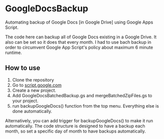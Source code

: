 # GoogleDocsBackup
Automating backup of Google Docs [in Google Drive] using Google Apps Script.

The code here can backup all of Google Docs existing in a Google Drive. It also can be set so it does that every month. I had to use bach backup in order to circumvent Google App Script's policy about maximum 6 minute runtime.

## How to use
1. Clone the repository
2. Go to [script.google.com](https://script.google.com)
3. Create a new project.
4. Add GoogleDocsBatchedBackup.gs and mergeBatchedZipFiles.gs to your project.
5. run backupGoogleDocs() function from the top menu. Everything else is done automatically.

Alternatively, you can add trigger for backupGoogleDocs() to make it run automatically. The code structure is designed to have a backup each month, so set a specific day of month to have backups automatically.
